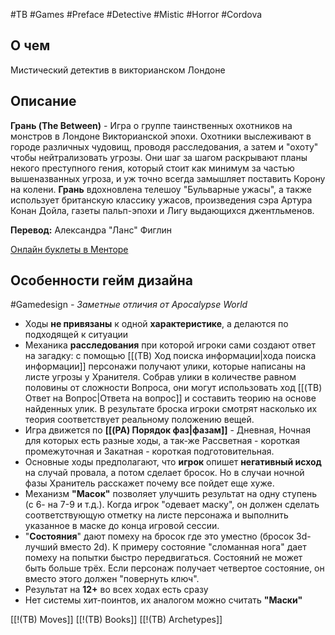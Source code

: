#TB  #Games #Preface #Detective #Mistic #Horror #Cordova 

## О чем
Мистический детектив в викторианском Лондоне

## Описание
**Грань (The Between)**  - Игра о группе таинственных охотников на монстров в Лондоне Викторианской эпохи. Охотники выслеживают в городе различных чудовищ, проводя расследования, а затем и "охоту" чтобы нейтрализовать угрозы. Они шаг за шагом раскрывают планы некого преступного гения, который стоит как минимум за частью вышеназванных угроза, и уж точно всегда замышляет поставить Корону на колени. 
**Грань** вдохновлена телешоу "Бульварные ужасы", а также использует британскую классику ужасов, произведения сэра Артура Конан Дойла, газеты пальп-эпохи и Лигу выдающихся джентльменов.

**Перевод:** Александра "Ланс" Фиглин

[Онлайн буклеты в Менторе](https://pbta.gmentor.ru/ve9ba1799bd93c91d21f570fc547c36e2)

## Особенности гейм дизайна
#Gamedesign *- Заметные отличия от Apocalypse World*

- Ходы **не привязаны** к одной **характеристике**, а делаются по подходящей к ситуации
- Механика **расследования** при которой игроки сами создают ответ на загадку: с помощью  [[(TB) Ход поиска информации|хода поиска информации]] персонажи получают улики, которые написаны на листе угрозы у Хранителя. Собрав улики в количестве равном половины от сложности Вопроса, они могут использовать ход [[(TB) Ответ на Вопрос|Ответа на вопрос]] и составить теорию на основе найденных улик. В результате броска игроки смотрят насколько их теория соответствует реальному положению вещей.
- Игра движется по **[[(PA) Порядок фаз|фазам]]** - Дневная, Ночная для которых есть разные ходы, а так-же Рассветная - короткая промежуточная и Закатная - короткая подготовительная.
- Основные ходы предполагают, что **игрок** опишет **негативный исход** на случай провала, а потом сделает бросок. Но в случаи ночной фазы Хранитель расскажет почему все пойдет еще хуже.
- Механизм **"Масок"** позволяет улучшить результат на одну ступень (с 6- на 7-9 и т.д.). Когда игрок "одевает маску", он должен сделать соответствующую отметку на листе персонажа и выполнить указанное в маске до конца игровой сессии. 
- "**Состояния**" дают помеху на бросок где это уместно (бросок 3d-лучший вместо 2d). К примеру состояние "сломанная нога" дает помеху на попытки быстро передвигаться. Состояний не может быть больше трёх. Если персонаж получает четвертое состояние, он вместо этого должен "повернуть ключ".
- Результат на **12+** во всех ходах есть сразу
- Нет системы хит-поинтов, их аналогом можно считать **"Маски"**


[[!(TB) Moves]]
[[!(TB) Books]]
[[!(TB) Archetypes]]